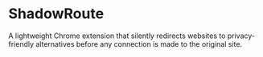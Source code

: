 # ShadowRoute
 A lightweight Chrome extension that silently redirects websites to privacy-friendly alternatives before any connection is made to the original site.

